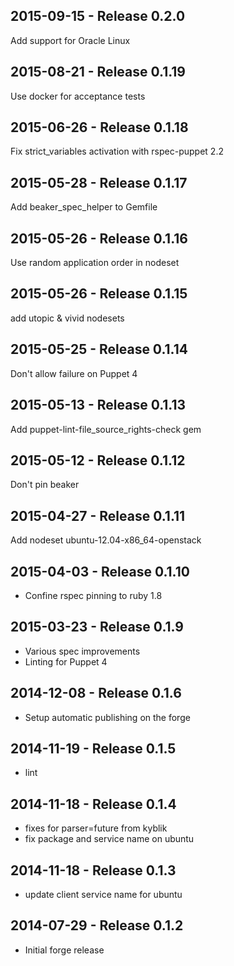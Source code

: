 ## 2015-09-15 - Release 0.2.0

Add support for Oracle Linux

## 2015-08-21 - Release 0.1.19

Use docker for acceptance tests

## 2015-06-26 - Release 0.1.18

Fix strict_variables activation with rspec-puppet 2.2

## 2015-05-28 - Release 0.1.17

Add beaker_spec_helper to Gemfile

## 2015-05-26 - Release 0.1.16

Use random application order in nodeset

## 2015-05-26 - Release 0.1.15

add utopic & vivid nodesets

## 2015-05-25 - Release 0.1.14

Don't allow failure on Puppet 4

## 2015-05-13 - Release 0.1.13

Add puppet-lint-file_source_rights-check gem

## 2015-05-12 - Release 0.1.12

Don't pin beaker

## 2015-04-27 - Release 0.1.11

Add nodeset ubuntu-12.04-x86_64-openstack

## 2015-04-03 - Release 0.1.10

- Confine rspec pinning to ruby 1.8

## 2015-03-23 - Release 0.1.9

- Various spec improvements
- Linting for Puppet 4

## 2014-12-08 - Release 0.1.6

- Setup automatic publishing on the forge

## 2014-11-19 - Release 0.1.5

- lint

## 2014-11-18 - Release 0.1.4

- fixes for parser=future from kyblik
- fix package and service name on ubuntu

## 2014-11-18 - Release 0.1.3

- update client service name for ubuntu

## 2014-07-29 - Release 0.1.2

- Initial forge release
